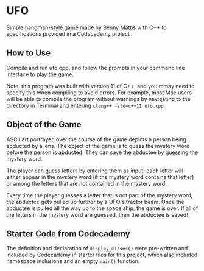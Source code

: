 # UFO  

Simple hangman-style game made by Benny Mattis with C++ to specifications provided in a Codecademy project  

## How to Use  

Compile and run ufo.cpp, and follow the prompts in your command line interface to play the game.  

Note: this program was built with version 11 of C++, and you mmay need to specify this when compiling to avoid errors.  For example, most Mac users will be able to compile the program without warnings by navigating to the directory in Terminal and entering `clang++ -std=c++11 ufo.cpp`.  

## Object of the Game  

ASCII art portrayed over the course of the game depicts a person being abducted by aliens. The object of the game is to guess the mystery word before the person is abducted. They can save the abductee by guessing the mystery word.  

The player can guess letters by entering them as input; each letter will either appear in the mystery word (if the mystery word contains that letter) or among the letters that are not contained in the mystery word.  

Every time the player guesses a letter that is not part of the mystery word, the abductee gets pulled up further by a UFO's tractor beam. Once the abductee is pulled all the way up to the space ship, the game is over. If all of the letters in the mystery word are guessed, then the abductee is saved!  

## Starter Code from Codecademy  

The definition and declaration of `display_misses()` were pre-written and included by Codecademy in starter files for this project, which also included namespace inclusions and an empty `main()` function.
